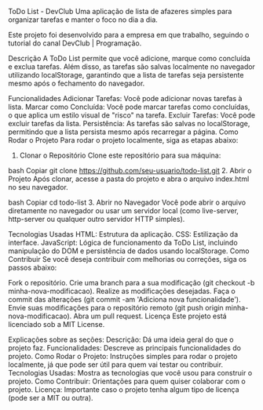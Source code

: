 ToDo List - DevClub
Uma aplicação de lista de afazeres simples para organizar tarefas e manter o foco no dia a dia.

Este projeto foi desenvolvido para a empresa em que trabalho, seguindo o tutorial do canal DevClub | Programação.

Descrição
A ToDo List permite que você adicione, marque como concluída e exclua tarefas. Além disso, as tarefas são salvas localmente no navegador utilizando localStorage, garantindo que a lista de tarefas seja persistente mesmo após o fechamento do navegador.

Funcionalidades
Adicionar Tarefas: Você pode adicionar novas tarefas à lista.
Marcar como Concluída: Você pode marcar tarefas como concluídas, o que aplica um estilo visual de "risco" na tarefa.
Excluir Tarefas: Você pode excluir tarefas da lista.
Persistência: As tarefas são salvas no localStorage, permitindo que a lista persista mesmo após recarregar a página.
Como Rodar o Projeto
Para rodar o projeto localmente, siga as etapas abaixo:

1. Clonar o Repositório
Clone este repositório para sua máquina:

bash
Copiar
git clone https://github.com/seu-usuario/todo-list.git
2. Abrir o Projeto
Após clonar, acesse a pasta do projeto e abra o arquivo index.html no seu navegador.

bash
Copiar
cd todo-list
3. Abrir no Navegador
Você pode abrir o arquivo diretamente no navegador ou usar um servidor local (como live-server, http-server ou qualquer outro servidor HTTP simples).

Tecnologias Usadas
HTML: Estrutura da aplicação.
CSS: Estilização da interface.
JavaScript: Lógica de funcionamento da ToDo List, incluindo manipulação do DOM e persistência de dados usando localStorage.
Como Contribuir
Se você deseja contribuir com melhorias ou correções, siga os passos abaixo:

Fork o repositório.
Crie uma branch para a sua modificação (git checkout -b minha-nova-modificacao).
Realize as modificações desejadas.
Faça o commit das alterações (git commit -am 'Adiciona nova funcionalidade').
Envie suas modificações para o repositório remoto (git push origin minha-nova-modificacao).
Abra um pull request.
Licença
Este projeto está licenciado sob a MIT License.

Explicações sobre as seções:
Descrição: Dá uma ideia geral do que o projeto faz.
Funcionalidades: Descreve as principais funcionalidades do projeto.
Como Rodar o Projeto: Instruções simples para rodar o projeto localmente, já que pode ser útil para quem vai testar ou contribuir.
Tecnologias Usadas: Mostra as tecnologias que você usou para construir o projeto.
Como Contribuir: Orientações para quem quiser colaborar com o projeto.
Licença: Importante caso o projeto tenha algum tipo de licença (pode ser a MIT ou outra).
